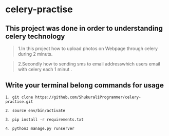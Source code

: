 # celery-practise

## This project was done in order to understanding celery technology ##

>  1.In this project how to upload photos on Webpage through celery during 2 minuts.

>  2.Secondly how to sending sms to email addresswhich users email  with celery each 1 minut .


## Write your terminal belong commands for usage ##

```
1. git clone https://github.com/ShukuraliProgrammer/celery-practise.git

2. source env/bin/activate

3. pip install -r requirements.txt 

4. python3 manage.py runserver 
```
